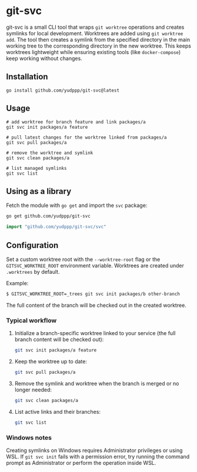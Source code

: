 # git-svc

git-svc is a small CLI tool that wraps `git worktree` operations and
creates symlinks for local development. Worktrees are added using
`git worktree add`. The tool then creates a symlink from the
specified directory in the main working tree to the corresponding
directory in the new worktree. This keeps worktrees lightweight while
ensuring existing tools (like `docker-compose`) keep working without
changes.

## Installation

```
go install github.com/yudppp/git-svc@latest
```

## Usage

```
# add worktree for branch feature and link packages/a
git svc init packages/a feature

# pull latest changes for the worktree linked from packages/a
git svc pull packages/a

# remove the worktree and symlink
git svc clean packages/a

# list managed symlinks
git svc list
```

## Using as a library

Fetch the module with `go get` and import the `svc` package:

```bash
go get github.com/yudppp/git-svc
```

```go
import "github.com/yudppp/git-svc/svc"
```

## Configuration

Set a custom worktree root with the `--worktree-root` flag or the
`GITSVC_WORKTREE_ROOT` environment variable. Worktrees are created under
`.worktrees` by default.

Example:

```bash
$ GITSVC_WORKTREE_ROOT=_trees git svc init packages/b other-branch
```
The full content of the branch will be checked out in the created worktree.

### Typical workflow

1. Initialize a branch-specific worktree linked to your service
   (the full branch content will be checked out):
   ```bash
   git svc init packages/a feature
   ```
2. Keep the worktree up to date:
   ```bash
   git svc pull packages/a
   ```
3. Remove the symlink and worktree when the branch is merged or no longer needed:
   ```bash
   git svc clean packages/a
   ```
4. List active links and their branches:
   ```bash
   git svc list
   ```

### Windows notes

Creating symlinks on Windows requires Administrator privileges or using
WSL. If `git svc init` fails with a permission error, try running the
command prompt as Administrator or perform the operation inside WSL.
